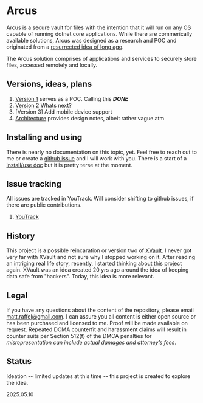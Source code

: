 # Arcus
Arcus is a secure vault for files with the intention that it will run on any OS capable of running dotnet core applications.  While there are commerically available solutions, Arcus was designed as a research and POC and originated from a [resurrected idea of long ago](https://github.com/tatmanblue/Arcus?tab=readme-ov-file#history).  

The Arcus solution comprises of applications and services to securely store files, accessed remotely and locally.  



## Versions, ideas, plans
1. [Version 1](docs/V1_Plan.md) serves as a POC.  Calling this ___DONE___
2. [Version 2](docs/V2_Plan.md) Whats next?      
3. [Version 3] Add mobile device support
4. [Architecture](docs/arch.md) provides design notes, albeit rather vague atm  

## Installing and using 
There is nearly no documentation on this topic, yet.  Feel free to reach out to me or create a [github issue](https://github.com/tatmanblue/Arcus/issues) and I will work with you.  There is a start of a [install/use doc](https://github.com/tatmanblue/Arcus/blob/main/docs/INSTALL_USE.md) but it is pretty terse at the moment.

## Issue tracking

All issues are tracked in YouTrack.   Will consider shifting to github issues, if there are public contributions.  
1. [YouTrack](https://tatmangames.youtrack.cloud/agiles/159-6/current)  

## History
This project is a possible reincaration or version two of [XVault](https://github.com/tatmanblue/xvault).  I never got very far with XVault and not sure why I stopped working on it.  After reading an 
intriging real life story, recently, I started thinking about this project again.  XVault was an idea created 20 yrs ago around the idea of keeping data
safe from "hackers".  Today, this idea is more relevant.


## Legal
If you have any questions about the content of the repository, please email [matt.raffel@gmail.com](mailto:matt.raffel@gmail.com). I can assure you all content is either open source or has been purchased and licensed to me. Proof will be made available on request. Repeated DCMA counterfit and harassment claims will result in counter suits per Section 512(f) of the DMCA penalties for _misrepresentation can include actual damages and attorney’s fees_.

## Status
Ideation -- limited updates at this time -- this project is created to explore the idea.  

2025.05.10
